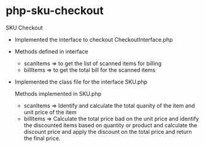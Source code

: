 # php-sku-checkout
SKU Checkout


* Implemented the interface to checkout CheckoutInterface.php
* 
   Methods defined in interface
   - scanItems => to get the list of scanned items for billing
   - billItems => to get the total bill for the scanned items


* Implemented the class file for the interface SKU.php

  Methods implemented in SKU.php
    - scanItems => Identify and calculate the total quanity of the item and unit price of the item
    - billItems => Calculate the total price bad on the unit price and identify the discounted items based on quantity or product and calculate the discount price and apply the discount on the total price and return the final price.
